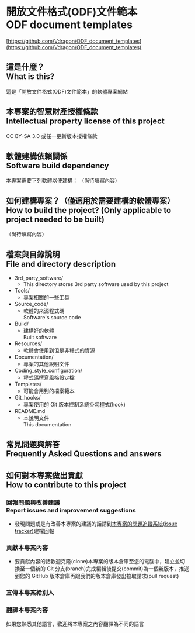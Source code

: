 # 開放文件格式(ODF)文件範本<br />ODF document templates
[https://github.com/Vdragon/ODF_document_templates](https://github.com/Vdragon/ODF_document_templates)

## 這是什麼？<br />What is this?
這是「開放文件格式(ODF)文件範本」的軟體專案網站

## 本專案的智慧財產授權條款<br />Intellectual property license of this project
CC BY-SA 3.0 或任一更新版本授權條款

## 軟體建構依賴關係<br />Software build dependency
本專案需要下列軟體以便建構：
（尚待填寫內容）

## 如何建構專案？（僅適用於需要建構的軟體專案）<br />How to build the project?  (Only applicable to project needed to be built)
（尚待填寫內容）

## 檔案與目錄說明<br />File and directory description
* 3rd_party_software/
	* This directory stores 3rd party software used by this project
* Tools/
	* 專案相關的一些工具
* Source_code/
    * 軟體的來源程式碼  
      Software's source code
* Build/
    * 建構好的軟體  
      Built software
* Resources/
	* 軟體會使用到但是非程式的資源
* Documentation/
	* 專案的其他說明文件
* Coding_style_configuration/
	* 程式碼撰寫風格設定檔
* Templates/
	* 可能會用到的檔案範本
* Git_hooks/
	* 專案使用的 Git 版本控制系統掛勾程式(hook)
* README.md
	* 本說明文件  
	  This documentation

## 常見問題與解答<br />Frequently Asked Questions and answers

## 如何對本專案做出貢獻<br />How to contribute to this project
### 回報問題與改善建議<br />Report issues and improvement suggestions
* 發現問題或是有改善本專案的建議的話請到[本專案的問題追蹤系統(issue tracker)](../../issues)建檔回報

### 貢獻本專案內容
* 要貢獻內容的話歡迎克隆(clone)本專案的版本倉庫至您的電腦中，建立並切換至一個新的 Git 分支(branch)完成編輯後提交(commit)為一個新版本，推送到您的 GitHub 版本倉庫再跟我們的版本倉庫發出拉取請求(pull request)

### 宣傳本專案給別人

### 翻譯本專案內容
如果您熟悉其他語言，歡迎將本專案之內容翻譯為不同的語言
